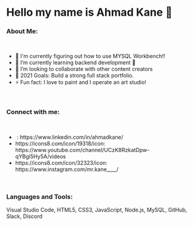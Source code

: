# Hello my name is Ahmad Kane 👋


### About Me:
<br>
<ul>
<li>🔭 I'm currently figuring out how to use MYSQL Workbench!!
<li>🌱 I’m currently learning backend development 🤣
<li>👯 I’m looking to collaborate with other content creators
<li>🥅 2021 Goals: Build a strong full stack portfolio.
<li>⚡ Fun fact: I love to paint and I operate an art studio!
</ul>
<br>

### Connect with me:
<br>
<ul>
<li><img href= https://icons8.com/icon/13930/icon/> : https://www.linkedin.com/in/ahmadkane/
<li>https://icons8.com/icon/19318/icon: https://www.youtube.com/channel/UCzK8RzkatDpw-qYBgi5Hy5A/videos
<li>https://icons8.com/icon/32323/icon: https://www.instagram.com/mr.kane____/
</ul>
<br>

### Languages and Tools:
Visual Studio Code, HTML5, CSS3, JavaScript, Node.js, MySQL, GitHub, Slack, Discord


